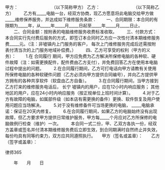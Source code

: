 
 甲方：　　　　　　　 　（以下简称甲方）
乙方：　　　　　　　 　（以下简称乙方） 　　乙方有_____电脑一台，经双方协商，现乙方愿意将此电脑交给甲方做_____维修保养服务，并达成如下维修服务条款：
　　一、合同期限：本合同的有限期为_____年，从_____年_____月_____日起至_____年_____月_____日止。
　　二、合同金额：按附表的电脑维修服务收费标准收取。
　　三、付款方式：本合同实行先付费后服务的方式，即签订本合同时乙方应一次性付清本期维修服务费_____元。（注：非墟镇内上门服务的客户， 每次上门维修服务完成后还需按附表付清当次的上门服务地域补偿费。）
　　四、乙方可享受的权利（甲方的义务）：
　　1.在
合同履行
期间，甲方应免费为乙方解决所保修电脑的各种软、硬件故障（注：如需更换配件，配件费由乙方支付），并免费回答乙方在使用本电脑过程中提出的问题。
　　2.在合同履行期间，乙方可打电话向甲方请教有关使用所保修电脑的各种软硬件问题（乙方必须向甲方提供合同编号），并向乙方提供甲方拥有的各种共享软件（软盘由乙方自备）。
　　3.在合同履行期间，当甲方接到乙方打来的维修服务电话后，
长宁
墟镇内的用户，应在12小时内响应服务； 其他地区的用户，应在24小时内响应服务（按正规单位上班时间计算）。
　　4.对于乙方有故障的电脑，如属部件级（如本店有需更换的备件）更换、软件恢复及用户使用问题应当场解决。
　　5.对于没有维修备件可当场更换的电脑， _____电脑承诺：保证在20天内修复。
　　6.在合同履行期间，如果乙方的电脑始终没有出现故障，但乙方要求甲方提供日常维护服务，甲方每_____个月应对乙方所保修的电脑做例行检查（维护）一次。
　　本合同一式二份，甲、乙双方各执一份，经双方盖章或签名并付清本期维修服务费后立即生效，到合同期满时自然终止并失效，每份均具有同等约束力，双方应共同遵照执行。　　甲方（签名或盖章）：　　乙方（签字或盖章）：




 
律师365






　　年　　月　　日 


 

 
 
 
 
 
  


  
 

  


  


  
 
 
 
 

